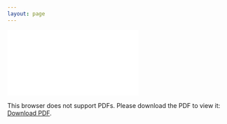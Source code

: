 ```yaml
---
layout: page
---
```



<object data="/resume/2023_Resume_for_SDE.pdf" type="application/pdf" width="900px" height="700px" position ="center 300px">
    <embed src="/resume/2023_Resume_for_SDE.pdf">
        <p>This browser does not support PDFs. Please download the PDF to view it: <a href="/resume/2023_Resume_for_SDE.pdf">Download PDF</a>.</p>
    </embed>
</object>